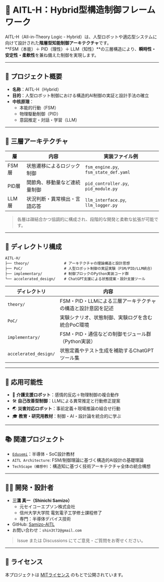 # 🤖 AITL-H：Hybrid型構造制御フレームワーク

AITL-H（All-in-Theory Logic - Hybrid）は、人型ロボットや適応型システムに向けて設計された**階層型知能制御アーキテクチャ**です。  
**FSM（本能）＋ PID（理性）＋ LLM（知性）**の三層構造により、**瞬時性・安定性・柔軟性**を兼ね備えた制御を実現します。

---

## 🧭 プロジェクト概要

- **名称**：AITL-H（Hybrid）
- **目的**：人型ロボット制御における構造的AI制御の実証と設計手法の確立
- **中核原理**：
  - 本能的行動（FSM）
  - 物理駆動制御（PID）
  - 意図推定・対話・学習（LLM）

---

## 🧬 三層アーキテクチャ

| 層 | 内容 | 実装ファイル例 |
|----|------|----------------|
| FSM層 | 状態遷移によるロジック制御 | `fsm_engine.py`, `fsm_state_def.yaml` |
| PID層 | 関節角、移動量など連続量制御 | `pid_controller.py`, `pid_module.py` |
| LLM層 | 状況判断・異常検出・言語応答 | `llm_interface.py`, `llm_logger.py` |

> 各層は疎結合かつ協調的に構成され、段階的な開発と柔軟な拡張が可能です。

---

## 📂 ディレクトリ構成
```
AITL-H/
├── theory/                # アーキテクチャの理論構造と設計思想
├── PoC/                   # 人型ロボット制御の実証実験（FSM/PID/LLM統合）
├── implementary/          # 制御ブロックのPython実装コード群
└── accelerated_design/    # ChatGPT支援による状態提案・設計支援ツール
```

| ディレクトリ | 内容 |
|--------------|------|
| `theory/` | FSM・PID・LLMによる三層アーキテクチャの構造と設計意図を記述 |
| `PoC/` | 実験シナリオ、状態制御、実験ログを含む統合PoC環境 |
| `implementary/` | FSM・PID・通信などの制御モジュール群（Python実装） |
| `accelerated_design/` | 状態定義やテスト生成を補助するChatGPTツール集 |

---

## 🚀 応用可能性

- 🧓 **介護支援ロボット**：感情的反応＋物理制御の複合動作
- 🛠 **自己改善型制御**：LLMによる異常推定と行動修正提案
- 🌏 **災害対応ロボット**：事前定義＋現場推論の組合せ行動
- 🎓 **教育・研究用教材**：制御・AI・設計論を統合的に学ぶ

---

## 📚 関連プロジェクト

- [`Edusemi`](https://github.com/Samizo-AITL/Edusemi-v4x)：半導体・SoC設計教材
- `AITL Architecture`: FSM/制御理論に基づく構造的AI設計の基礎理論
- `TechScape（構想中）`：構造知に基づく技術アーキテクチャ全体の統合構想

---

## 👨‍💻 開発・設計者

- **三溝 真一（Shinichi Samizo）**
  - 元セイコーエプソン株式会社
  - 信州大学大学院 電気電子工学修士課程修了
  - 専門：半導体デバイス技術
- GitHub: [Samizo-AITL](https://github.com/Samizo-AITL)
- お問い合わせ：`shin3t72@gmail.com`

> Issue または Discussions にてご意見・ご質問をお寄せください。

---

## 📄 ライセンス

本プロジェクトは [MITライセンス](./LICENSE) のもとで公開されています。
